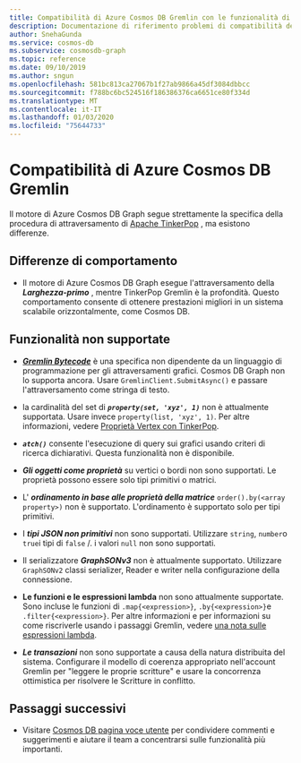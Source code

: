 ```yaml
---
title: Compatibilità di Azure Cosmos DB Gremlin con le funzionalità di TinkerPop
description: Documentazione di riferimento problemi di compatibilità del motore grafico
author: SnehaGunda
ms.service: cosmos-db
ms.subservice: cosmosdb-graph
ms.topic: reference
ms.date: 09/10/2019
ms.author: sngun
ms.openlocfilehash: 581bc813ca27067b1f27ab9866a45df3084dbbcc
ms.sourcegitcommit: f788bc6bc524516f186386376ca6651ce80f334d
ms.translationtype: MT
ms.contentlocale: it-IT
ms.lasthandoff: 01/03/2020
ms.locfileid: "75644733"
---
```

# <a name="azure-cosmos-db-gremlin-compatibility"></a>Compatibilità di Azure Cosmos DB Gremlin
Il motore di Azure Cosmos DB Graph segue strettamente la specifica della procedura di attraversamento di [Apache TinkerPop](https://tinkerpop.apache.org/docs/current/reference/#graph-traversal-steps) , ma esistono differenze.

## <a name="behavior-differences"></a>Differenze di comportamento

* Il motore di Azure Cosmos DB Graph esegue l'attraversamento della ***Larghezza-primo*** , mentre TinkerPop Gremlin è la profondità. Questo comportamento consente di ottenere prestazioni migliori in un sistema scalabile orizzontalmente, come Cosmos DB. 

## <a name="unsupported-features"></a>Funzionalità non supportate

* ***[Gremlin Bytecode](https://tinkerpop.apache.org/docs/current/tutorials/gremlin-language-variants/)*** è una specifica non dipendente da un linguaggio di programmazione per gli attraversamenti grafici. Cosmos DB Graph non lo supporta ancora. Usare `GremlinClient.SubmitAsync()` e passare l'attraversamento come stringa di testo.

* la cardinalità del set di ***`property(set, 'xyz', 1)`*** non è attualmente supportata. Usare invece `property(list, 'xyz', 1)`. Per altre informazioni, vedere [Proprietà Vertex con TinkerPop](http://tinkerpop.apache.org/docs/current/reference/#vertex-properties).

* ***`atch()`*** consente l'esecuzione di query sui grafici usando criteri di ricerca dichiarativi. Questa funzionalità non è disponibile.

* ***Gli oggetti come proprietà*** su vertici o bordi non sono supportati. Le proprietà possono essere solo tipi primitivi o matrici.

* L' ***ordinamento in base alle proprietà della matrice*** `order().by(<array property>)` non è supportato. L'ordinamento è supportato solo per tipi primitivi.

* I ***tipi JSON non primitivi*** non sono supportati. Utilizzare `string`, `number`o `true`i tipi di `false` /. i valori `null` non sono supportati. 

* Il serializzatore ***GraphSONv3*** non è attualmente supportato. Utilizzare `GraphSONv2` classi serializer, Reader e writer nella configurazione della connessione.

* **Le funzioni e le espressioni lambda** non sono attualmente supportate. Sono incluse le funzioni di `.map{<expression>}`, `.by{<expression>}`e `.filter{<expression>}`. Per altre informazioni e per informazioni su come riscriverle usando i passaggi Gremlin, vedere [una nota sulle espressioni lambda](http://tinkerpop.apache.org/docs/current/reference/#a-note-on-lambdas).

* ***Le transazioni*** non sono supportate a causa della natura distribuita del sistema.  Configurare il modello di coerenza appropriato nell'account Gremlin per "leggere le proprie scritture" e usare la concorrenza ottimistica per risolvere le Scritture in conflitto.

## <a name="next-steps"></a>Passaggi successivi
* Visitare [Cosmos DB pagina voce utente](https://feedback.azure.com/forums/263030-azure-cosmos-db) per condividere commenti e suggerimenti e aiutare il team a concentrarsi sulle funzionalità più importanti.
